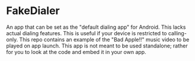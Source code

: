 # FakeDialer
An app that can be set as the "default dialing app" for Android. This lacks actual dialing features. This is useful if your device is restricted to calling-only.
This repo contains an example of the "Bad Apple!!" music video to be played on app launch. This app is not meant to be used standalone; rather for you to look at the code and embed it in your own app.
